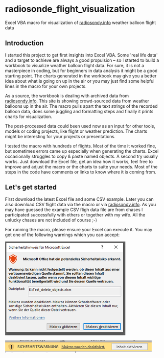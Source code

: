 # radiosonde_flight_visualization
Excel VBA macro for visualization of [radiosondy.info](https://radiosondy.info) weather balloon flight data

## Introduction
I started this project to get first insights into Excel VBA. Some 'real life data' and a target to achieve are always a good propulsion – so I started to build a workbook to visualize weather balloon flight data. 
For sure, it is not a masterpiece in coding, but for beginners in data analysis it might be a good starting point. The charts generated in the workbook may give you a better idea about what is going on up in the air or you may just find some helpful lines in the macro for your own projects.

As a source, the workbook is dealing with archived data from [radiosondy.info](https://radiosondy.info). This site is showing crowd-sourced data from weather balloons up in the air. 
The macro pulls apart the text strings of the recorded balloon data, does some juggling and formatting steps and finally it prints charts for visualization.

The post-processed data could been used now as an input for other tools, models or coding projects, like flight or weather prediction. The charts might be interesting for your projects or presentations.

I tested the macro with hundreds of flights. Most of the time it worked fine, but sometimes errors came up especially when generating the charts. Excel occasionally struggles to copy & paste named objects. A second try usually works. Just download the Excel file, get an idea how it works, feel free to improve and adjust the macro or the charts to suite your needs. Most of the steps in the code have comments or links to know where it is coming from.

## Let's get started
First download the latest Excel file and some CSV example. Later you can also download CSV flight data via the macro or via [radiosondy.info](https://radiosondy.info). As you may have guessed the example CSV fligh data file are from chases I participated successfully with others or together with my wife. All the unlucky chases are not included of course ;-)

For running the macro, please ensure your Excel can execute it. You may get one of the following warnings which you can accept:

![Activate_Macros_2.PNG](__used_asset__/Activate_Macros_2.PNG?raw=true "Activate_Macros_2.PNG")

![Activate_Macros.PNG](__used_asset__/Activate_Macros.PNG?raw=true "Activate_Macros.PNG")


